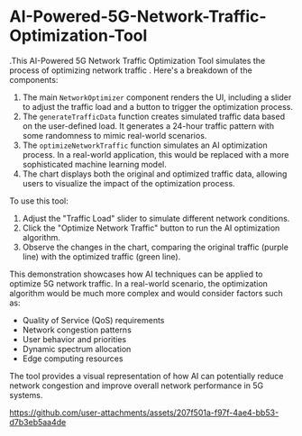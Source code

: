 # AI-Powered-5G-Network-Traffic-Optimization-Tool
.This AI-Powered 5G Network Traffic Optimization Tool simulates the process of optimizing network traffic .
Here's a breakdown of the components:

1. The main `NetworkOptimizer` component renders the UI, including a slider to adjust the traffic load and a button to trigger the optimization process.
2. The `generateTrafficData` function creates simulated traffic data based on the user-defined load. It generates a 24-hour traffic pattern with some randomness to mimic real-world scenarios.
3. The `optimizeNetworkTraffic` function simulates an AI optimization process. In a real-world application, this would be replaced with a more sophisticated machine learning model.
4. The chart displays both the original and optimized traffic data, allowing users to visualize the impact of the optimization process.


To use this tool:

1. Adjust the "Traffic Load" slider to simulate different network conditions.
2. Click the "Optimize Network Traffic" button to run the AI optimization algorithm.
3. Observe the changes in the chart, comparing the original traffic (purple line) with the optimized traffic (green line).


This demonstration showcases how AI techniques can be applied to optimize 5G network traffic. In a real-world scenario, the optimization algorithm would be much more complex and would consider factors such as:

- Quality of Service (QoS) requirements
- Network congestion patterns
- User behavior and priorities
- Dynamic spectrum allocation
- Edge computing resources


The tool provides a visual representation of how AI can potentially reduce network congestion and improve overall network performance in 5G systems.

https://github.com/user-attachments/assets/207f501a-f97f-4ae4-bb53-d7b3eb5aa4de


